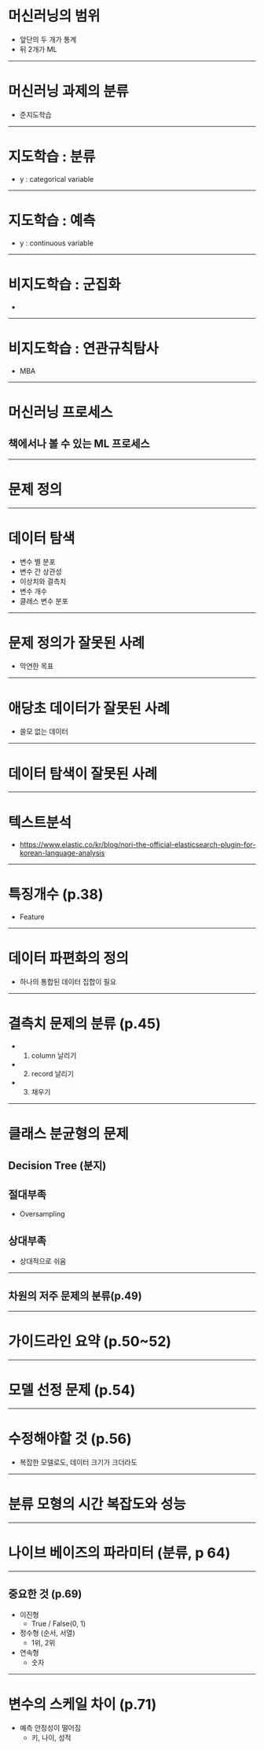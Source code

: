 #  머신러닝의 범위
- 앞단의 두 개가 통계
- 뒤 2개가 ML

---
# 머신러닝 과제의 분류
- 준지도학습

---
# 지도학습 : 분류
- y : categorical variable

---
# 지도학습 : 예측
- y : continuous variable

---
# 비지도학습 : 군집화
-

---
# 비지도학습 : 연관규칙탐사
- MBA

---
# 머신러닝 프로세스
## 책에서나 볼 수 있는 ML 프로세스

---
# 문제 정의

---
# 데이터 탐색
- 변수 별 분포
- 변수 간 상관성
- 이상치와 결측치
- 변수 개수
- 클래스 변수 분포

---
# 문제 정의가 잘못된 사례
- 막연한 목표

---
# 애당초 데이터가 잘못된 사례
- 쓸모 없는 데이터

---
# 데이터 탐색이 잘못된 사례

---
# 텍스트분석
- https://www.elastic.co/kr/blog/nori-the-official-elasticsearch-plugin-for-korean-language-analysis

---
# 특징개수 (p.38)
- Feature

---
# 데이터 파편화의 정의
- 하나의 통합된 데이터 집합이 필요

---
# 결측치 문제의 분류 (p.45)
- 1. column 날리기
- 2. record 날리기
- 3. 채우기

---
# 클래스 분균형의 문제
## Decision Tree (분지)

## 절대부족
- Oversampling

## 상대부족
- 상대적으로 쉬움

---
## 차원의 저주 문제의 분류(p.49)

---
# 가이드라인 요약 (p.50~52)

---
# 모델 선정 문제 (p.54)

---
# 수정해야할 것 (p.56) 
- 복잡한 모델로도, 데이터 크기가 크더라도

---
# 분류 모형의 시간 복잡도와 성능

---
# 나이브 베이즈의 파라미터 (분류, p 64)

---
## 중요한 것 (p.69)
- 이진형
	- True / False(0, 1)
- 정수형 (순서, 서열)
	- 1위, 2위
- 연속형
	- 숫자 

---
# 변수의 스케일 차이 (p.71)
- 예측 안정성이 떨어짐
	- 키, 나이, 성적
